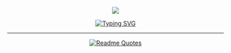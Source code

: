 <div id="header" align="center">
  
  <img src="[https://media.giphy.com/media/SQwF8iLrL0oKx6gpDq/giphy.gif](https://media1.tenor.com/m/Z-qCHXJsDwoAAAAC/kafka.gif)"/>
  
</div>

<div align="center">
  
[![Typing SVG]([https://readme-typing-svg.herokuapp.com?font=Caveat&weight=600&size=40&pause=1000&color=00902E&center=true&vCenter=true&width=440&lines=Hello+traveler+%5E_%5E;.+.+.+.+.+.+.+.+.+.+.+.+.+.+.+.+.+.+.+.+.+.+.+.+.+.+.+.+.+;Glad+to+see+you+on+my+page!+;.+.+.+.+.+.+.+.+.+.+.+.+.+.+.+.+.+.+.+.+.+.+.+.+.+.+.+.+.+;I+wish+you+a+good+day+%3A3;.+.+.+.+.+.+.+.+.+.+.+.+.+.+.+.+.+.+.+.+.+.+.+.+.+.+.+.+.+)](https://git.io/typing-svg](https://media1.tenor.com/m/Z-qCHXJsDwoAAAAC/kafka.gif))
</div>

<div align="center">
  <hr>
  
  [![Readme Quotes](https://quotes-github-readme.vercel.app/api?type=horizontal&theme=nord)](https://github.com/piyushsuthar/github-readme-quotes)
  </hr>
</div>
